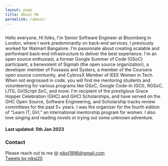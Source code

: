 ```yaml
---
layout: page
title: About Me
permalink: /about/
---
```


<div class="column leftcol">

Hello everyone, Hi folks, I'm Senior Software Engineer at Bloomberg in London, where I work predominantly on back-end services. I previously worked for Walmart Bangalore. I'm passionate about creating scalable and performant back-end infrastructure to deliver the best experience. I'm an open source enthusiast, a former Google Summer of Code (GSoC) participant, a benevolent of Sigmah (the open source organization), a developer member of Fossasia and Systers, a member of the Coursera open source community, and CybrosX Member of IEEE Women in Tech. When not engrossed in code, you will find me mentoring students and volunteering for various programs like GSoC, Google Code-In (GCI), RGSoC, LITG, GirlScript SoC, and more. I'm recipient of the prestigious Grace Hopper Celebration (GHC) and GHCI Scholarships, and have served on the GHC Open Source, Software Engineering, and Scholarship tracks review committees for the past 5+ years. I was the organizer for the fourth edition of “Learn IT, Girl,” an international mentorship program for women. I also love singing and reading novels or trying out some unknown adventure.

<h4> Last updated: 5th Jan 2023 </h4>

<h3> Contact </h3>

</p>Please reach out to me @ <a href="mailto:niksj1996@gmail.com">niksj1996@gmail.com</a> 
<!-- or DM me on Twitter: <a href="https://twitter.com/messages/compose?recipient_id=2591106696&text=Hey%20Nikita" class="twitter-dm-button" data-screen-name="@niksj20" data-size=large>Message @niksj20</a></p> -->
    
	
  
<div class="column rightcol">
		<a class="twitter-timeline" data-width="600" data-height="700" href="https://twitter.com/niksj20?ref_src=twsrc%5Etfw">Tweets by niksj20</a> <script async src="https://platform.twitter.com/widgets.js" charset="utf-8"></script>
</div>

